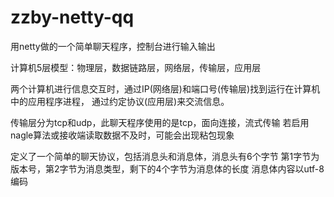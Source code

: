 # zzby-netty-qq
用netty做的一个简单聊天程序，控制台进行输入输出

计算机5层模型：物理层，数据链路层，网络层，传输层，应用层

两个计算机进行信息交互时，通过IP(网络层)和端口号(传输层)找到运行在计算机中的应用程序进程，
通过约定协议(应用层)来交流信息。

传输层分为tcp和udp，此聊天程序使用的是tcp，面向连接，流式传输
若启用nagle算法或接收端读取数据不及时，可能会出现粘包现象

定义了一个简单的聊天协议，包括消息头和消息体，消息头有6个字节
第1字节为版本号，第2字节为消息类型，剩下的4个字节为消息体的长度
消息体内容以utf-8编码
